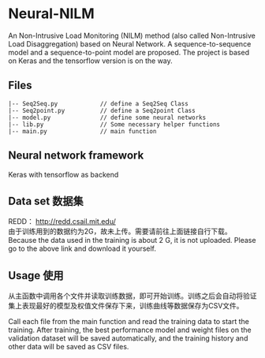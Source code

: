 # Neural-NILM
An Non-Intrusive Load Monitoring (NILM) method (also called Non-Intrusive Load Disaggregation) based on Neural Network. A sequence-to-sequence model and a sequence-to-point model are proposed. The project is based on Keras and the tensorflow version is on the way.

## Files
```
|-- Seq2Seq.py            // define a Seq2Seq Class
|-- Seq2point.py          // define a Seq2point Class
|-- model.py              // define some neural networks
|-- lib.py                // Some necessary helper functions
|-- main.py               // main function
```
## Neural network framework
Keras with tensorflow as backend

## Data set 数据集
REDD： http://redd.csail.mit.edu/    
由于训练用到的数据约为2G，故未上传。需要请前往上面链接自行下载。   
Because the data used in the training is about 2 G, it is not uploaded. Please go to the above link and download it yourself.

## Usage 使用
从主函数中调用各个文件并读取训练数据，即可开始训练。训练之后会自动将验证集上表现最好的模型及权值文件保存下来，训练曲线等数据保存为CSV文件。   

Call each file from the main function and read the training data to start the training. After training, the best performance model and weight files on the validation dataset will be saved automatically, and the training history and other data will be saved as CSV files.

